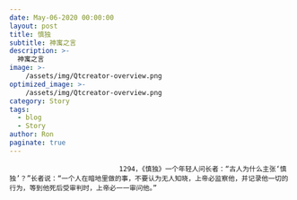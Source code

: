 ```yaml
---
date: May-06-2020 00:00:00
layout: post
title: 慎独
subtitle: 神寓之言
description: >-
  神寓之言
image: >-
    /assets/img/Qtcreator-overview.png
optimized_image: >-
    /assets/img/Qtcreator-overview.png
category: Story
tags:
  - blog
  - Story
author: Ron
paginate: true
---
```


							　　1294，《慎独》一个年轻人问长者：“古人为什么主张‘慎独’？”长者说：“一个人在暗地里做的事，不要认为无人知晓，上帝必监察他，并记录他一切的行为，等到他死后受审判时，上帝必一一审问他。”
							
							
						
